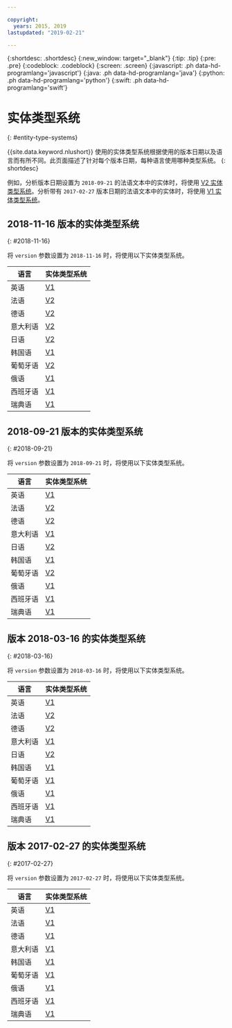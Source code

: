 ```yaml
---

copyright:
  years: 2015, 2019
lastupdated: "2019-02-21"

---
```


{:shortdesc: .shortdesc}
{:new_window: target="_blank"}
{:tip: .tip}
{:pre: .pre}
{:codeblock: .codeblock}
{:screen: .screen}
{:javascript: .ph data-hd-programlang='javascript'}
{:java: .ph data-hd-programlang='java'}
{:python: .ph data-hd-programlang='python'}
{:swift: .ph data-hd-programlang='swift'}

# 实体类型系统
{: #entity-type-systems}

{{site.data.keyword.nlushort}} 使用的实体类型系统根据使用的版本日期以及语言而有所不同。此页面描述了针对每个版本日期，每种语言使用哪种类型系统。
{: shortdesc}

例如，分析版本日期设置为 `2018-09-21` 的法语文本中的实体时，将使用 [V2 实体类型系统][v2]。分析带有 `2017-02-27` 版本日期的法语文本中的实体时，将使用 [V1 实体类型系统][v1]。

## 2018-11-16 版本的实体类型系统
{: #2018-11-16}

将 `version` 参数设置为 `2018-11-16` 时，将使用以下实体类型系统。

|语言|实体类型系统|
| --- | ---|
|英语|[V1][v1]|
|法语|[V2][v2]|
|德语|[V2][v2]|
|意大利语|[V2][v2]|
|日语|[V2][v2]|
|韩国语|[V1][v1]|
|葡萄牙语|[V2][v2]|
|俄语|[V1][v1]|
|西班牙语|[V1][v1]|
|瑞典语|[V1][v1]|

## 2018-09-21 版本的实体类型系统
{: #2018-09-21}

将 `version` 参数设置为 `2018-09-21` 时，将使用以下实体类型系统。

|语言|实体类型系统|
| --- | ---|
|英语|[V1][v1]|
|法语|[V2][v2]|
|德语|[V2][v2]|
|意大利语|[V1][v1]|
|日语|[V2][v2]|
|韩国语|[V1][v1]|
|葡萄牙语|[V2][v2]|
|俄语|[V1][v1]|
|西班牙语|[V1][v1]|
|瑞典语|[V1][v1]|


## 版本 2018-03-16 的实体类型系统
{: #2018-03-16}

将 `version` 参数设置为 `2018-03-16` 时，将使用以下实体类型系统。

|语言|实体类型系统|
| --- | ---|
|英语|[V1][v1]|
|法语|[V2][v2]|
|德语|[V2][v2]|
|意大利语|[V1][v1]|
|日语|[V2][v2]|
|韩国语|[V1][v1]|
|葡萄牙语|[V1][v1]|
|俄语|[V1][v1]|
|西班牙语|[V1][v1]|
|瑞典语|[V1][v1]|


## 版本 2017-02-27 的实体类型系统
{: #2017-02-27}

将 `version` 参数设置为 `2017-02-27` 时，将使用以下实体类型系统。

|语言|实体类型系统|
| --- | ---|
|英语|[V1][v1]|
|法语|[V1][v1]|
|德语|[V1][v1]|
|意大利语|[V1][v1]|
|韩国语|[V1][v1]|
|葡萄牙语|[V1][v1]|
|俄语|[V1][v1]|
|西班牙语|[V1][v1]|
|瑞典语|[V1][v1]|


[v1]: /docs/services/natural-language-understanding/?topic=natural-language-understanding-entity-types-version-1
[v2]: /docs/services/natural-language-understanding/?topic=natural-language-understanding-entity-types-version-2
